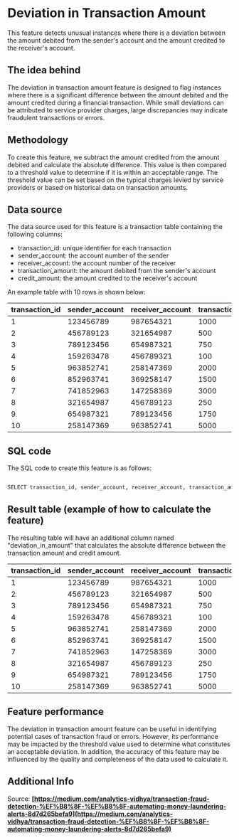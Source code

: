 

# **Deviation in Transaction Amount**

This feature detects unusual instances where there is a deviation between the amount debited from the sender's account and the amount credited to the receiver's account. 

## **The idea behind**

The deviation in transaction amount feature is designed to flag instances where there is a significant difference between the amount debited and the amount credited during a financial transaction. While small deviations can be attributed to service provider charges, large discrepancies may indicate fraudulent transactions or errors. 

## **Methodology**

To create this feature, we subtract the amount credited from the amount debited and calculate the absolute difference. This value is then compared to a threshold value to determine if it is within an acceptable range. The threshold value can be set based on the typical charges levied by service providers or based on historical data on transaction amounts.

## **Data source**

The data source used for this feature is a transaction table containing the following columns:

- transaction_id: unique identifier for each transaction
- sender_account: the account number of the sender
- receiver_account: the account number of the receiver
- transaction_amount: the amount debited from the sender's account
- credit_amount: the amount credited to the receiver's account

An example table with 10 rows is shown below:

| transaction_id | sender_account | receiver_account | transaction_amount | credit_amount |
| --- | --- | --- | --- | --- |
| 1 | 123456789 | 987654321 | 1000 | 1000 |
| 2 | 456789123 | 321654987 | 500 | 500 |
| 3 | 789123456 | 654987321 | 750 | 750 |
| 4 | 159263478 | 456789321 | 100 | 99.5 |
| 5 | 963852741 | 258147369 | 2000 | 1998.5 |
| 6 | 852963741 | 369258147 | 1500 | 1505 |
| 7 | 741852963 | 147258369 | 3000 | 3010 |
| 8 | 321654987 | 456789123 | 250 | 252.5 |
| 9 | 654987321 | 789123456 | 1750 | 1748 |
| 10 | 258147369 | 963852741 | 5000 | 5015 |

## **SQL code**

The SQL code to create this feature is as follows:

```sql

SELECT transaction_id, sender_account, receiver_account, transaction_amount, credit_amount, ABS(transaction_amount - credit_amount) AS deviation_in_amount FROMtransaction_table;

```

## **Result table (example of how to calculate the feature)**

The resulting table will have an additional column named "deviation_in_amount" that calculates the absolute difference between the transaction amount and credit amount.

| transaction_id | sender_account | receiver_account | transaction_amount | credit_amount | deviation_in_amount |
| --- | --- | --- | --- | --- | --- |
| 1 | 123456789 | 987654321 | 1000 | 1000 | 0 |
| 2 | 456789123 | 321654987 | 500 | 500 | 0 |
| 3 | 789123456 | 654987321 | 750 | 750 | 0 |
| 4 | 159263478 | 456789321 | 100 | 99.5 | 0.5 |
| 5 | 963852741 | 258147369 | 2000 | 1998.5 | 1.5 |
| 6 | 852963741 | 369258147 | 1500 | 1505 | 5 |
| 7 | 741852963 | 147258369 | 3000 | 3010 | 10 |
| 8 | 321654987 | 456789123 | 250 | 252.5 | 2.5 |
| 9 | 654987321 | 789123456 | 1750 | 1748 | 2 |
| 10 | 258147369 | 963852741 | 5000 | 5015 | 15 |

## **Feature performance**

The deviation in transaction amount feature can be useful in identifying potential cases of transaction fraud or errors. However, its performance may be impacted by the threshold value used to determine what constitutes an acceptable deviation. In addition, the accuracy of this feature may be influenced by the quality and completeness of the data used to calculate it.

## **Additional Info**

Source: **[https://medium.com/analytics-vidhya/transaction-fraud-detection-%EF%B8%8F-%EF%B8%8F-automating-money-laundering-alerts-8d7d265befa9](https://medium.com/analytics-vidhya/transaction-fraud-detection-%EF%B8%8F-%EF%B8%8F-automating-money-laundering-alerts-8d7d265befa9)**
